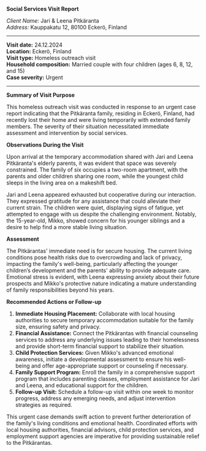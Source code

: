 **Social Services Visit Report**

*Client Name:* Jari & Leena Pitkäranta  
*Address:* Kauppakatu 12, 80100 Eckerö, Finland  

---

**Visit date:** 24.12.2024  
**Location:** Eckerö, Finland  
**Visit type:** Homeless outreach visit  
**Household composition:** Married couple with four children (ages 6, 8, 12, and 15)  
**Case severity:** Urgent

---

**Summary of Visit Purpose**

This homeless outreach visit was conducted in response to an urgent case report indicating that the Pitkäranta family, residing in Eckerö, Finland, had recently lost their home and were living temporarily with extended family members. The severity of their situation necessitated immediate assessment and intervention by social services.

**Observations During the Visit**

Upon arrival at the temporary accommodation shared with Jari and Leena Pitkäranta's elderly parents, it was evident that space was severely constrained. The family of six occupies a two-room apartment, with the parents and older children sharing one room, while the youngest child sleeps in the living area on a makeshift bed.

Jari and Leena appeared exhausted but cooperative during our interaction. They expressed gratitude for any assistance that could alleviate their current strain. The children were quiet, displaying signs of fatigue, yet attempted to engage with us despite the challenging environment. Notably, the 15-year-old, Mikko, showed concern for his younger siblings and a desire to help find a more stable living situation.

**Assessment**

The Pitkärantas' immediate need is for secure housing. The current living conditions pose health risks due to overcrowding and lack of privacy, impacting the family's well-being, particularly affecting the younger children’s development and the parents' ability to provide adequate care. Emotional stress is evident, with Leena expressing anxiety about their future prospects and Mikko's protective nature indicating a mature understanding of family responsibilities beyond his years.

**Recommended Actions or Follow-up**

1. **Immediate Housing Placement:** Collaborate with local housing authorities to secure temporary accommodation suitable for the family size, ensuring safety and privacy.
2. **Financial Assistance:** Connect the Pitkärantas with financial counseling services to address any underlying issues leading to their homelessness and provide short-term financial support to stabilize their situation.
3. **Child Protection Services:** Given Mikko's advanced emotional awareness, initiate a developmental assessment to ensure his well-being and offer age-appropriate support or counseling if necessary.
4. **Family Support Program:** Enroll the family in a comprehensive support program that includes parenting classes, employment assistance for Jari and Leena, and educational support for the children.
5. **Follow-up Visit:** Schedule a follow-up visit within one week to monitor progress, address any emerging needs, and adjust intervention strategies as required.

This urgent case demands swift action to prevent further deterioration of the family's living conditions and emotional health. Coordinated efforts with local housing authorities, financial advisors, child protection services, and employment support agencies are imperative for providing sustainable relief to the Pitkärantas.